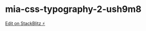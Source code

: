 # mia-css-typography-2-ush9m8

[Edit on StackBlitz ⚡️](https://stackblitz.com/edit/mia-css-typography-2-ush9m8)